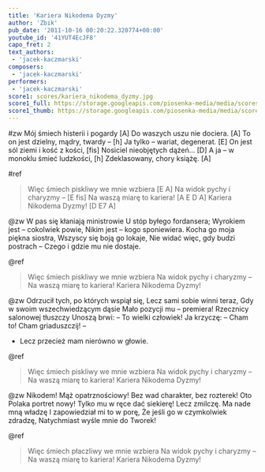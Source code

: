 ```yaml
---
title: 'Kariera Nikodema Dyzmy'
author: 'Zbik'
pub_date: '2011-10-16 00:20:22.320774+00:00'
youtube_id: '41YUT4EcJF8'
capo_fret: 2
text_authors:
 - 'jacek-kaczmarski'
composers:
 - 'jacek-kaczmarski'
performers:
 - 'jacek-kaczmarski'
score1: scores/kariera_nikodema_dyzmy.jpg
score1_full: https://storage.googleapis.com/piosenka-media/media/scores/kariera_nikodema_dyzmy.jpg
score1_thumb: https://storage.googleapis.com/piosenka-media/media/scores/kariera_nikodema_dyzmy.jpg.180x0_q85_upscale.jpg
---
```


#zw
Mój śmiech histerii i pogardy [A]
Do waszych uszu nie dociera. [A]
To on jest dzielny, mądry, twardy – [h]
Ja tylko – wariat, degenerat. [E]
On jest sól ziemi i kość z kości, [fis]
Nosiciel nieobjętych dążeń... [D]
A ja – w monoklu śmieć ludzkości, [h]
Zdeklasowany, chory książę. [A]

#ref
>Więc śmiech piskliwy we mnie wzbiera [E A]
>Na widok pychy i charyzmy – [E fis]
>Na waszą miarę to kariera! [A E D A]
>Kariera Nikodema Dyzmy! [D E7 A]

@zw
W pas się kłaniają ministrowie
U stóp byłego fordansera;
Wyrokiem jest – cokolwiek powie,
Nikim jest – kogo sponiewiera.
Kocha go moja piękna siostra,
Wszyscy się boją go lokaje,
Nie widać więc, gdy budzi postrach –
Czego i gdzie mu nie dostaje.

@ref
>Więc śmiech piskliwy we mnie wzbiera
>Na widok pychy i charyzmy –
>Na waszą miarę to kariera!
>Kariera Nikodema Dyzmy!

@zw
Odrzucił tych, po których wspiął się,
Lecz sami sobie winni teraz,
Gdy w swoim wszechwiedzącym dąsie
Mało pozycji mu – premiera!
Rzecznicy salonowej tłuszczy
Unoszą brwi: – To wielki człowiek!
Ja krzyczę: – Cham to! Cham griaduszczij! –
- Lecz przecież mam nierówno w głowie.

@ref
>Więc śmiech piskliwy we mnie wzbiera
>Na widok pychy i charyzmy –
>Na waszą miarę to kariera!
>Kariera Nikodema Dyzmy!

@zw
Nikodem! Mąż opatrznościowy!
Bez wad charakter, bez rozterek!
Oto Polaka portret nowy!
Tylko mu w ręce dać siekierę!
Lecz zmilczę. Ma nade mną władzę 
I zapowiedział mi to w porę,
Że jeśli go w czymkolwiek zdradzę,
Natychmiast wyśle mnie do Tworek!

@ref
>Więc śmiech płaczliwy we mnie wzbiera
>Na widok pychy i charyzmy –
>Na waszą miarę to kariera!
>Kariera Nikodema Dyzmy!